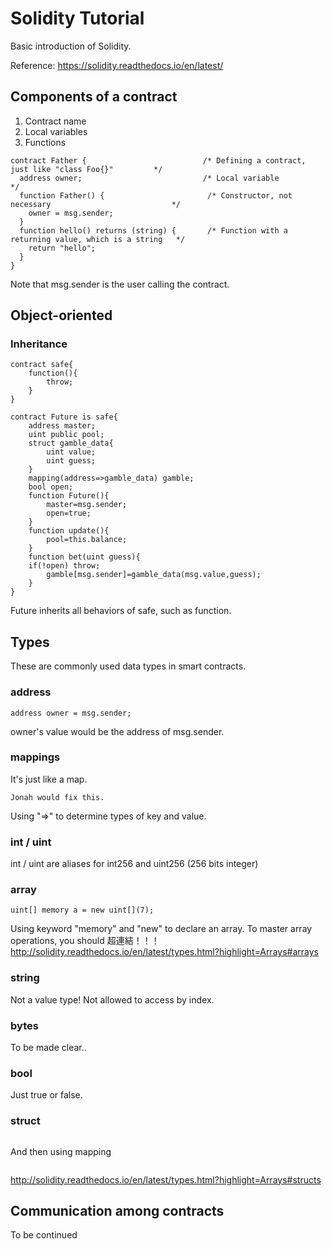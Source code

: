 # Solidity Tutorial #
Basic introduction of Solidity.

Reference: https://solidity.readthedocs.io/en/latest/

## Components of a contract ##
1. Contract name
2. Local variables
3. Functions

```solidity
contract Father {                          /* Defining a contract, just like "class Foo{}"         */
  address owner;                           /* Local variable                                       */
  function Father() {                       /* Constructor, not necessary                           */
    owner = msg.sender;
  }
  function hello() returns (string) {       /* Function with a returning value, which is a string   */
    return "hello";
  }
}
```

Note that msg.sender is the user calling the contract.

## Object-oriented ##
### Inheritance ###
```solidity
contract safe{
    function(){
        throw;
    }
}

contract Future is safe{
    address master;
    uint public pool;
    struct gamble_data{
        uint value;
        uint guess;
    }
    mapping(address=>gamble_data) gamble;
    bool open;
    function Future(){
        master=msg.sender;
        open=true;
    }
    function update(){
        pool=this.balance;
    }
    function bet(uint guess){
    if(!open) throw;
        gamble[msg.sender]=gamble_data(msg.value,guess);
    }
}    
```
Future inherits all behaviors of safe, such as function.
## Types ##
These are commonly used data types in smart contracts.
### address ###
```solidity
address owner = msg.sender;
```
owner's value would be the address of msg.sender.
### mappings ###
It's just like a map.
```solidity
Jonah would fix this.
```
Using "=>" to determine types of key and value.
### int / uint ###
int / uint are aliases for int256 and uint256  (256 bits integer)
### array ###
```solidity
uint[] memory a = new uint[](7);         
```
Using keyword "memory" and "new" to declare an array. To master array operations, you should 超連結！！！     http://solidity.readthedocs.io/en/latest/types.html?highlight=Arrays#arrays

### string ###
Not a value type! Not allowed to access by index.
### bytes ###
To be made clear..
### bool ###
Just true or false.

### struct ###
```solidity
```
And then using mapping
```solidity
```
http://solidity.readthedocs.io/en/latest/types.html?highlight=Arrays#structs

## Communication among contracts ##
To be continued
